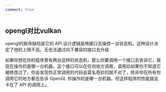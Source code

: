 ```yaml
---
comment: true
---
```


## opengl对比vulkan

opengl的致命缺陷是它的 API 设计逻辑是用接口去操控一台状态机。这种设计决定了他的上限不高。无也法通过向下兼容的接口去升级.

如果你想在你的程序里有两台这样的状态机，那么你要调用一个接口去告诉它，我现在操作的是哪一台机器。这个接口可以在任何地方调用，调用后如果你不知道它被修改过了，你会发现你正常调用的代码会莫名奇妙的就不对了，除非你在所有你调用它的地方都去告诉 OpenGL 你操作的是哪一台机器。但这样程序的性能就会卡在了 API 的调用上。